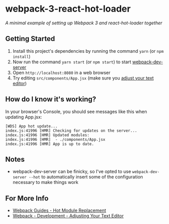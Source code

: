 # webpack-3-react-hot-loader
_A minimal example of setting up Webpack 3 and react-hot-loader together_

## Getting Started
1. Install this project's dependencies by running the command `yarn` (or `npm install`)
2. Now run the command `yarn start` (or `npm start`) to start [webpack-dev-server](https://webpack.js.org/configuration/dev-server/)
3. Open `http://localhost:8080` in a web browser
4. Try editing `src/components/App.jsx` (make sure you [adjust your text editor](https://webpack.js.org/guides/development/#adjusting-your-text-editor))

## How do I know it's working?
In your browser's Console, you should see messages like this when updating App.jsx:
```
[WDS] App hot update...
index.js:41996 [HMR] Checking for updates on the server...
index.js:41996 [HMR] Updated modules:
index.js:41996 [HMR]  - ./components/App.jsx
index.js:41996 [HMR] App is up to date.
```

## Notes
- webpack-dev-server can be finicky, so I've opted to use `webpack-dev-server --hot` to automatically insert some of the configuration necessary to make things work

## For More Info
- [Webpack Guides - Hot Module Replacement](https://webpack.js.org/guides/hot-module-replacement/)
- [Webpack - Development - Adjusting Your Text Editor](https://webpack.js.org/guides/development/#adjusting-your-text-editor)
